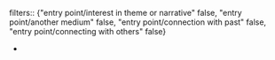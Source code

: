 filters:: {"entry point/interest in theme or narrative" false, "entry point/another medium" false, "entry point/connection with past" false, "entry point/connecting with others" false}

-